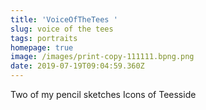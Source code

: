 ```yaml
---
title: 'VoiceOfTheTees '
slug: voice of the tees
tags: portraits
homepage: true
image: /images/print-copy-111111.bpng.png
date: 2019-07-19T09:04:59.360Z
---
```

Two of my pencil sketches Icons of Teesside
